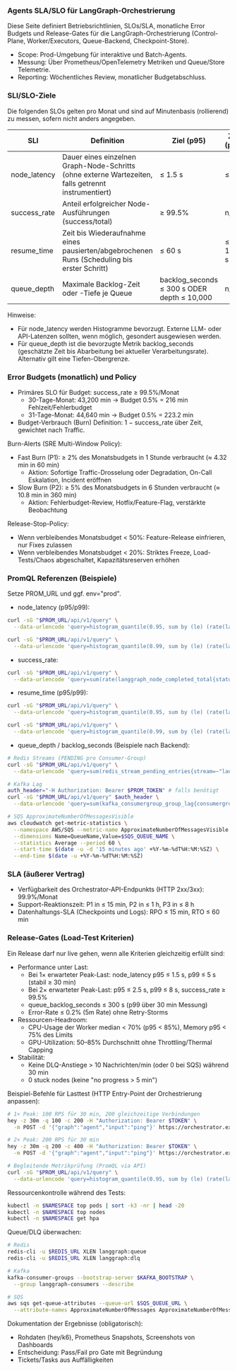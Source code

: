### Agents SLA/SLO für LangGraph-Orchestrierung

Diese Seite definiert Betriebsrichtlinien, SLOs/SLA, monatliche Error Budgets und Release-Gates für die LangGraph-Orchestrierung (Control-Plane, Worker/Executors, Queue-Backend, Checkpoint-Store).

- Scope: Prod-Umgebung für interaktive und Batch-Agents.
- Messung: Über Prometheus/OpenTelemetry Metriken und Queue/Store Telemetrie.
- Reporting: Wöchentliches Review, monatlicher Budgetabschluss.


### SLI/SLO-Ziele

Die folgenden SLOs gelten pro Monat und sind auf Minutenbasis (rollierend) zu messen, sofern nicht anders angegeben.

| SLI | Definition | Ziel (p95) | Ziel (p99) | Messfenster |
| --- | --- | --- | --- | --- |
| node_latency | Dauer eines einzelnen Graph-Node-Schritts (ohne externe Wartezeiten, falls getrennt instrumentiert) | ≤ 1.5 s | ≤ 5 s | 5m-Rates / Histogramme |
| success_rate | Anteil erfolgreicher Node-Ausführungen (success/total) | ≥ 99.5% | n/a | 5m-Rates, monatlich aggregiert |
| resume_time | Zeit bis Wiederaufnahme eines pausierten/abgebrochenen Runs (Scheduling bis erster Schritt) | ≤ 60 s | ≤ 180 s | 5m-Rates / Histogramme |
| queue_depth | Maximale Backlog-Zeit oder -Tiefe je Queue | backlog_seconds ≤ 300 s ODER depth ≤ 10,000 | n/a | 1m Gültigkeitsprüfung, 99% der Minuten |

Hinweise:
- Für node_latency werden Histogramme bevorzugt. Externe LLM- oder API-Latenzen sollten, wenn möglich, gesondert ausgewiesen werden.
- Für queue_depth ist die bevorzugte Metrik backlog_seconds (geschätzte Zeit bis Abarbeitung bei aktueller Verarbeitungsrate). Alternativ gilt eine Tiefen-Obergrenze.


### Error Budgets (monatlich) und Policy

- Primäres SLO für Budget: success_rate ≥ 99.5%/Monat
  - 30-Tage-Monat: 43,200 min → Budget 0.5% = 216 min Fehlzeit/Fehlerbudget
  - 31-Tage-Monat: 44,640 min → Budget 0.5% = 223.2 min
- Budget-Verbrauch (Burn) Definition: 1 − success_rate über Zeit, gewichtet nach Traffic.

Burn-Alerts (SRE Multi-Window Policy):
- Fast Burn (P1): ≥ 2% des Monatsbudgets in 1 Stunde verbraucht (≈ 4.32 min in 60 min)
  - Aktion: Sofortige Traffic-Drosselung oder Degradation, On-Call Eskalation, Incident eröffnen
- Slow Burn (P2): ≥ 5% des Monatsbudgets in 6 Stunden verbraucht (≈ 10.8 min in 360 min)
  - Aktion: Fehlerbudget-Review, Hotfix/Feature-Flag, verstärkte Beobachtung

Release-Stop-Policy:
- Wenn verbleibendes Monatsbudget < 50%: Feature-Release einfrieren, nur Fixes zulassen
- Wenn verbleibendes Monatsbudget < 20%: Striktes Freeze, Load-Tests/Chaos abgeschaltet, Kapazitätsreserven erhöhen


### PromQL Referenzen (Beispiele)

Setze PROM_URL und ggf. env="prod".

- node_latency (p95/p99):
```bash
curl -sG "$PROM_URL/api/v1/query" \
  --data-urlencode 'query=histogram_quantile(0.95, sum by (le) (rate(langgraph_node_duration_seconds_bucket{env="prod"}[5m])))' | jq

curl -sG "$PROM_URL/api/v1/query" \
  --data-urlencode 'query=histogram_quantile(0.99, sum by (le) (rate(langgraph_node_duration_seconds_bucket{env="prod"}[5m])))' | jq
```

- success_rate:
```bash
curl -sG "$PROM_URL/api/v1/query" \
  --data-urlencode 'query=sum(rate(langgraph_node_completed_total{status="success",env="prod"}[5m])) / sum(rate(langgraph_node_completed_total{env="prod"}[5m]))' | jq
```

- resume_time (p95/p99):
```bash
curl -sG "$PROM_URL/api/v1/query" \
  --data-urlencode 'query=histogram_quantile(0.95, sum by (le) (rate(langgraph_resume_time_seconds_bucket{env="prod"}[5m])))' | jq

curl -sG "$PROM_URL/api/v1/query" \
  --data-urlencode 'query=histogram_quantile(0.99, sum by (le) (rate(langgraph_resume_time_seconds_bucket{env="prod"}[5m])))' | jq
```

- queue_depth / backlog_seconds (Beispiele nach Backend):
```bash
# Redis Streams (PENDING pro Consumer-Group)
curl -sG "$PROM_URL/api/v1/query" \
  --data-urlencode 'query=sum(redis_stream_pending_entries{stream=~"langgraph.*",env="prod"})' | jq

# Kafka Lag
auth_header="-H Authorization: Bearer $PROM_TOKEN" # falls benötigt
curl -sG "$PROM_URL/api/v1/query" $auth_header \
  --data-urlencode 'query=sum(kafka_consumergroup_group_lag{consumergroup=~"langgraph.*",env="prod"})' | jq

# SQS ApproximateNumberOfMessagesVisible
aws cloudwatch get-metric-statistics \
  --namespace AWS/SQS --metric-name ApproximateNumberOfMessagesVisible \
  --dimensions Name=QueueName,Value=$SQS_QUEUE_NAME \
  --statistics Average --period 60 \
  --start-time $(date -u -d '15 minutes ago' +%Y-%m-%dT%H:%M:%SZ) \
  --end-time $(date -u +%Y-%m-%dT%H:%M:%SZ)
```


### SLA (äußerer Vertrag)

- Verfügbarkeit des Orchestrator-API-Endpunkts (HTTP 2xx/3xx): 99.9%/Monat
- Support-Reaktionszeit: P1 in ≤ 15 min, P2 in ≤ 1 h, P3 in ≤ 8 h
- Datenhaltungs-SLA (Checkpoints und Logs): RPO ≤ 15 min, RTO ≤ 60 min


### Release-Gates (Load-Test Kriterien)

Ein Release darf nur live gehen, wenn alle Kriterien gleichzeitig erfüllt sind:

- Performance unter Last:
  - Bei 1× erwarteter Peak-Last: node_latency p95 ≤ 1.5 s, p99 ≤ 5 s (stabil ≥ 30 min)
  - Bei 2× erwarteter Peak-Last: p95 ≤ 2.5 s, p99 ≤ 8 s, success_rate ≥ 99.5%
  - queue_backlog_seconds ≤ 300 s (p99 über 30 min Messung)
  - Error-Rate ≤ 0.2% (5m Rate) ohne Retry-Storms
- Ressourcen-Headroom:
  - CPU-Usage der Worker median < 70% (p95 < 85%), Memory p95 < 75% des Limits
  - GPU-Utilization: 50–85% Durchschnitt ohne Throttling/Thermal Capping
- Stabilität:
  - Keine DLQ-Anstiege > 10 Nachrichten/min (oder 0 bei SQS) während 30 min
  - 0 stuck nodes (keine "no progress > 5 min")

Beispiel-Befehle für Lasttest (HTTP Entry-Point der Orchestrierung anpassen):
```bash
# 1× Peak: 100 RPS für 30 min, 200 gleichzeitige Verbindungen
hey -z 30m -q 100 -c 200 -H "Authorization: Bearer $TOKEN" \
  -m POST -d '{"graph":"agent","input":"ping"}' https://orchestrator.example.com/runs

# 2× Peak: 200 RPS für 30 min
hey -z 30m -q 200 -c 400 -H "Authorization: Bearer $TOKEN" \
  -m POST -d '{"graph":"agent","input":"ping"}' https://orchestrator.example.com/runs

# Begleitende Metrikprüfung (PromQL via API)
curl -sG "$PROM_URL/api/v1/query" \
  --data-urlencode 'query=histogram_quantile(0.95, sum by (le) (rate(langgraph_node_duration_seconds_bucket{env="staging"}[5m])))' | jq
```

Ressourcenkontrolle während des Tests:
```bash
kubectl -n $NAMESPACE top pods | sort -k3 -nr | head -20
kubectl -n $NAMESPACE top nodes
kubectl -n $NAMESPACE get hpa
```

Queue/DLQ überwachen:
```bash
# Redis
redis-cli -u $REDIS_URL XLEN langgraph:queue
redis-cli -u $REDIS_URL XLEN langgraph:dlq

# Kafka
kafka-consumer-groups --bootstrap-server $KAFKA_BOOTSTRAP \
  --group langgraph-consumers --describe

# SQS
aws sqs get-queue-attributes --queue-url $SQS_QUEUE_URL \
  --attribute-names ApproximateNumberOfMessages ApproximateNumberOfMessagesNotVisible RedrivePolicy
```

Dokumentation der Ergebnisse (obligatorisch):
- Rohdaten (hey/k6), Prometheus Snapshots, Screenshots von Dashboards
- Entscheidung: Pass/Fail pro Gate mit Begründung
- Tickets/Tasks aus Auffälligkeiten